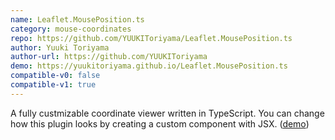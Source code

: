 ```yaml
---
name: Leaflet.MousePosition.ts
category: mouse-coordinates
repo: https://github.com/YUUKIToriyama/Leaflet.MousePosition.ts
author: Yuuki Toriyama
author-url: https://github.com/YUUKIToriyama
demo: https://yuukitoriyama.github.io/Leaflet.MousePosition.ts
compatible-v0: false
compatible-v1: true
---
```


A fully custmizable coordinate viewer written in TypeScript.			You can change how this plugin looks by creating a custom component with JSX.			(<a href="https://yuukitoriyama.github.io/Leaflet.MousePosition.ts">demo</a>)

